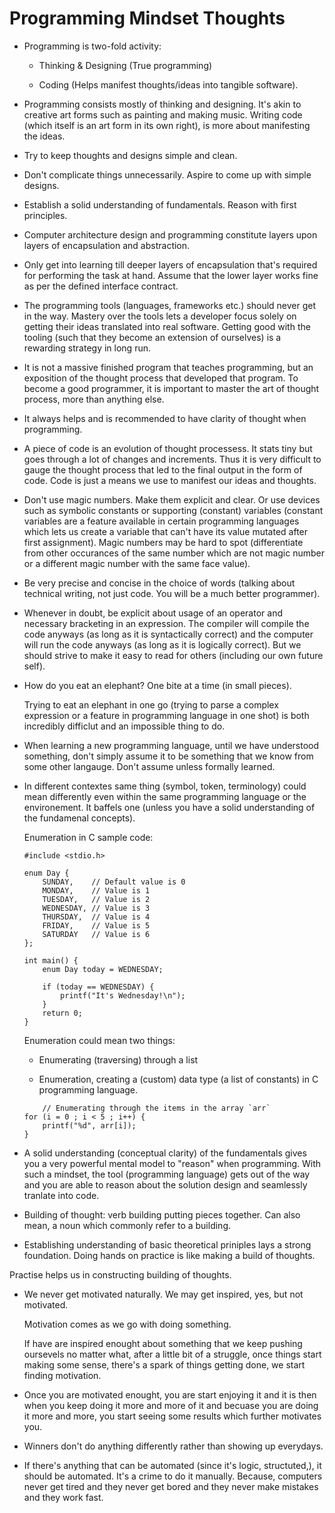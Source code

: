 # Programming Mindset Thoughts

-   Programming is two-fold activity:

    -   Thinking & Designing (True programming)

    -   Coding (Helps manifest thoughts/ideas into tangible software).

-   Programming consists mostly of thinking and designing. It's akin to creative art forms such as painting and making music. Writing code (which itself is an art form in its own right), is more about manifesting the ideas.

-   Try to keep thoughts and designs simple and clean.

-   Don't complicate things unnecessarily. Aspire to come up with simple designs.

-   Establish a solid understanding of fundamentals. Reason with first principles.

-   Computer architecture design and programming constitute layers upon layers of encapsulation and abstraction.

-   Only get into learning till deeper layers of encapsulation that's required for performing the task at hand. Assume that the lower layer works fine as per the defined interface contract.

-   The programming tools (languages, frameworks etc.) should never get in the way. Mastery over the tools lets a developer focus solely on getting their ideas translated into real software. Getting good with the tooling (such that they become an extension of ourselves) is a rewarding strategy in long run.

-   It is not a massive finished program that teaches programming, but an exposition of the thought process that developed that program. To become a good programmer, it is important to master the art of thought process, more than anything else.

-   It always helps and is recommended to have clarity of thought when programming.

-   A piece of code is an evolution of thought processess. It stats tiny but goes through a lot of changes and increments. Thus it is very difficult to gauge the thought process that led to the final output in the form of code. Code is just a means we use to manifest our ideas and thoughts.

-   Don't use magic numbers. Make them explicit and clear. Or use devices such as symbolic constants or supporting (constant) variables (constant variables are a feature available in certain programming languages which lets us create a variable that can't have its value mutated after first assignment). Magic numbers may be hard to spot (differentiate from other occurances of the same number which are not magic number or a different magic number with the same face value).

-   Be very precise and concise in the choice of words (talking about technical writing, not just code. You will be a much better programmer).

-   Whenever in doubt, be explicit about usage of an operator and necessary bracketing in an expression. The compiler will compile the code anyways (as long as it is syntactically correct) and the computer will run the code anyways (as long as it is logically correct). But we should strive to make it easy to read for others (including our own future self).

-   How do you eat an elephant? One bite at a time (in small pieces).

    Trying to eat an elephant in one go (trying to parse a complex expression or a feature in programming language in one shot) is both incredibly difficlut and an impossible thing to do.

-   When learning a new programming language, until we have understood something, don't simply assume it to be something that we know from some other langauge. Don't assume unless formally learned.

-   In different contextes same thing (symbol, token, terminology) could mean differently even within the same programming language or the environement. It baffels one (unless you have a solid understanding of the fundamenal concepts).

    Enumeration in C sample code:

    ```
    #include <stdio.h>

    enum Day {
        SUNDAY,    // Default value is 0
        MONDAY,    // Value is 1
        TUESDAY,   // Value is 2
        WEDNESDAY, // Value is 3
        THURSDAY,  // Value is 4
        FRIDAY,    // Value is 5
        SATURDAY   // Value is 6
    };

    int main() {
        enum Day today = WEDNESDAY;
        
        if (today == WEDNESDAY) {
            printf("It's Wednesday!\n");
        }
        return 0;
    }
    ```

    Enumeration could mean two things:

    -   Enumerating (traversing) through a list

    -   Enumeration, creating a (custom) data type (a list of constants) in C programming language.

    ```
        // Enumerating through the items in the array `arr`
    for (i = 0 ; i < 5 ; i++) {
        printf("%d", arr[i]);
    }
    ```

-   A solid understanding (conceptual clarity) of the fundamentals gives you a very powerful mental model to "reason" when programming. With such a mindset, the tool (programming language) gets out of the way and you are able to reason about the solution design and seamlessly tranlate into code.

-   Building of thought: verb building putting pieces together. Can also mean, a noun which commonly refer to a building.

-   Establishing understanding of basic theoretical priniples lays a strong foundation. Doing hands on practice is like making a build of thoughts.

Practise helps us in constructing building of thoughts.

-   We never get motivated naturally. We may get inspired, yes, but not motivated.

    Motivation comes as we go with doing something.

    If have are inspired enought about something that we keep pushing oursevels no matter what, after a little bit of a struggle, once things start making some sense, there's a spark of things getting done, we start finding motivation.

-   Once you are motivated enought, you are start enjoying it and it is then when you keep doing it more and more of it and becuase you are doing it more and more, you start seeing some results which further motivates you.

-   Winners don't do anything differently rather than showing up everydays.

-   If there's anything that can be automated (since it's logic, structuted,), it should be automated. It's a crime to do it manually. Because, computers never get tired and they never get bored and they never make mistakes and they work fast.
